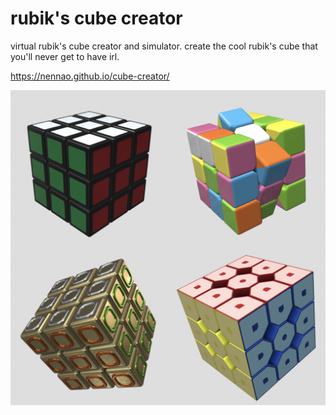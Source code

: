 # rubik's cube creator
virtual rubik's cube creator and simulator. create the cool rubik's cube that you'll never get to have irl.

https://nennao.github.io/cube-creator/

![](cubes.png)
